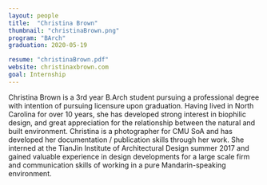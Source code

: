 ```yaml
---
layout: people
title:  "Christina Brown"
thumbnail: "christinaBrown.png"
program: "BArch"
graduation: 2020-05-19

resume: "christinaBrown.pdf"
website: christinaxbrown.com
goal: Internship
---
```


Christina Brown is a 3rd year B.Arch student pursuing a professional degree with intention of pursuing licensure upon graduation. Having lived in North Carolina for over 10 years, she has developed strong interest in biophilic design, and great appreciation for the relationship between the natural and built environment. 
Christina is a photographer for CMU SoA and has developed her documentation / publication skills through her work.
She interned at the TianJin Institute of Architectural Design summer 2017 and gained valuable experience in design developments for a large scale firm and communication skills of working in a pure Mandarin-speaking environment.
